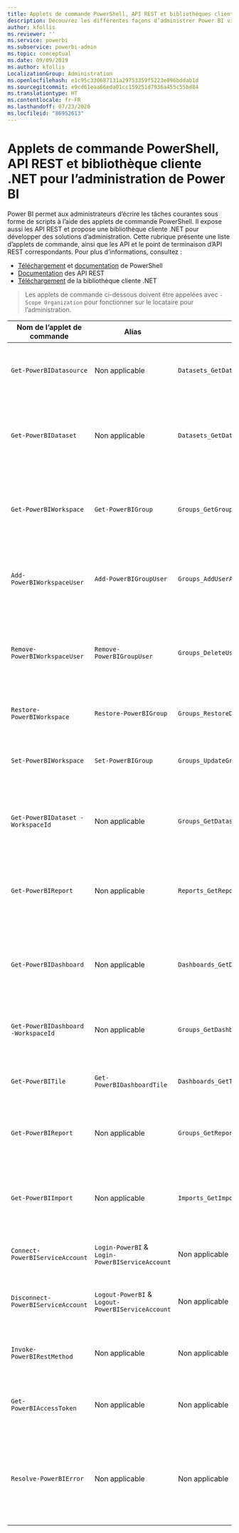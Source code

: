 ```yaml
---
title: Applets de commande PowerShell, API REST et bibliothèques clientes .NET pour les administrateurs
description: Découvrez les différentes façons d’administrer Power BI via des scripts et des API de programmation.
author: kfollis
ms.reviewer: ''
ms.service: powerbi
ms.subservice: powerbi-admin
ms.topic: conceptual
ms.date: 09/09/2019
ms.author: kfollis
LocalizationGroup: Administration
ms.openlocfilehash: e1c95c330687131a29753359f5223e096bddab1d
ms.sourcegitcommit: e9cd61eaa66eda01cc159251d7936a455c55bd84
ms.translationtype: HT
ms.contentlocale: fr-FR
ms.lasthandoff: 07/23/2020
ms.locfileid: "86952613"
---
```

# <a name="powershell-cmdlets-rest-apis-and-net-client-library-for-power-bi-administration"></a>Applets de commande PowerShell, API REST et bibliothèque cliente .NET pour l’administration de Power BI
Power BI permet aux administrateurs d’écrire les tâches courantes sous forme de scripts à l’aide des applets de commande PowerShell. Il expose aussi les API REST et propose une bibliothèque cliente .NET pour développer des solutions d’administration. Cette rubrique présente une liste d’applets de commande, ainsi que les API et le point de terminaison d’API REST correspondants. Pour plus d’informations, consultez :

- [Téléchargement](https://www.powershellgallery.com/packages/MicrosoftPowerBIMgmt/) et [documentation](https://docs.microsoft.com/powershell/power-bi/overview?view=powerbi-ps) de PowerShell
- [Documentation](https://docs.microsoft.com/rest/api/power-bi/admin) des API REST
- [Téléchargement](https://www.nuget.org/packages/Microsoft.PowerBI.Api/) de la bibliothèque cliente .NET

> Les applets de commande ci-dessous doivent être appelées avec `-Scope Organization` pour fonctionner sur le locataire pour l’administration.

| **Nom de l’applet de commande** | **Alias** | **API** | **Point de terminaison d’API REST** | **Description** |
| --- | --- | --- | --- | --- |
| `Get-PowerBIDatasource` | Non applicable | `Datasets_GetDataSourcesAsAdmin` | /v1.0/myorg/admin/datasets/{datasetkey}/datasources | Obtient les sources de données d’un jeu de données déterminé. |
| `Get-PowerBIDataset` | Non applicable | `Datasets_GetDatasetsAsAdmin` | /v1.0/myorg/admin/datasets | Obtient la liste complète des jeux de données d’un locataire Power BI. |
| `Get-PowerBIWorkspace` | `Get-PowerBIGroup` | `Groups_GetGroupsAsAdmin` | /v1.0/myorg/admin/groups | Obtient la liste complète des espaces de travail d’un locataire Power BI. |
| `Add-PowerBIWorkspaceUser` | `Add-PowerBIGroupUser` | `Groups_AddUserAsAdmin` | /v1.0/myorg/admin/groups/{groupId}/users | Ajoute un utilisateur comme membre d’un espace de travail donné. |
| `Remove-PowerBIWorkspaceUser` | `Remove-PowerBIGroupUser` | `Groups_DeleteUserAsAdmin` | /v1.0/myorg/admin/groups/{groupId}/users/{user} | Supprime un utilisateur de la liste des membres d’un espace de travail donné. |
| `Restore-PowerBIWorkspace` |`Restore-PowerBIGroup` | `Groups_RestoreDeletedGroupAsAdmin` | /v1.0/myorg/admin/groups/{groupId}/restore | Restaure un espace de travail supprimé. |
| `Set-PowerBIWorkspace` |`Set-PowerBIGroup` | `Groups_UpdateGroupAsAdmin` | /v1.0/myorg/admin/groups/{groupId} | Met à jour les propriétés d’un espace de travail donné. |
| `Get-PowerBIDataset -WorkspaceId` | Non applicable | `Groups_GetDatasetsAsAdmin` | /v1.0/myorg/admin/groups/{group\_id}/datasets | Obtient les jeux de données au sein d’un espace de travail donné. |
| `Get-PowerBIReport` | Non applicable | `Reports_GetReportsAsAdmin` | /v1.0/myorg/admin/reports | Obtient la liste complète des rapports d’un locataire Power BI. |
| `Get-PowerBIDashboard` | Non applicable | `Dashboards_GetDashboardsAsAdmin` | /v1.0/myorg/admin/dashboards | Obtient la liste complète des jeux de données d’un locataire Power BI. |
| `Get-PowerBIDashboard -WorkspaceId` | Non applicable | `Groups_GetDashboardsAsAdmin` | /v1.0/myorg/admin/groups/{group\_id}/dashboards | Obtient les tableaux de bord au sein d’un espace de travail donné. |
| `Get-PowerBITile` | `Get-PowerBIDashboardTile` | `Dashboards_GetTilesAsAdmin` | /v1.0/myorg/admin/dashboards/{dashboard\_id}/tiles | Obtient les vignettes d’un tableau de bord donné. |
| `Get-PowerBIReport` | Non applicable | `Groups_GetReportsAsAdmin` | /v1.0/myorg/admin/groups/{group\_id}/reports | Obtient les rapports au sein d’un espace de travail donné. |
| `Get-PowerBIImport` | Non applicable | `Imports_GetImportsAsAdmin` | /v1.0/myorg/admin/imports | Obtient la liste complète des importations d’un locataire Power BI. |
| `Connect-PowerBIServiceAccount` | `Login-PowerBI` &  `Login-PowerBIServiceAccount` | Non applicable | Non applicable | Se connecte à Power BI et démarre une session. |
| `Disconnect-PowerBIServiceAccount` | `Logout-PowerBI` & `Logout-PowerBIServiceAccount` | Non applicable | Non applicable | Se déconnecte de Power BI et ferme la session existante. |
| `Invoke-PowerBIRestMethod`| Non applicable | Non applicable | Non applicable | Envoie des appels d’API REST arbitraires à Power BI. |
| `Get-PowerBIAccessToken`| Non applicable | Non applicable | Non applicable | Obtient le jeton d’accès Power BI dans une session. |
| `Resolve-PowerBIError`| Non applicable | Non applicable | Non applicable | Obtient des informations détaillées sur les erreurs pour les appels d’applet de commande qui n’ont pas abouti. |
